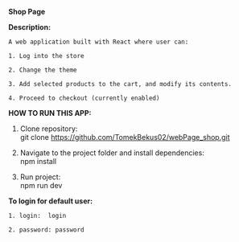 **Shop Page**


**Description:**

    A web application built with React where user can:
    
    1. Log into the store 
    
    2. Change the theme 
    
    3. Add selected products to the cart, and modify its contents. 
    
    4. Proceed to checkout (currently enabled)
    

**HOW TO RUN THIS APP:**
   
   1. Clone repository:  
      git clone https://github.com/TomekBekus02/webPage_shop.git
      
   2. Navigate to the project folder and install dependencies:  
      npm install
      
   3. Run project:  
      npm run dev

**To login for default user:**
    
    1. login:  login
    
    2. password: password

